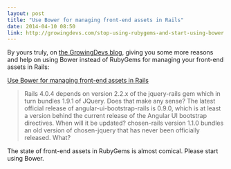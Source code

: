 ```yaml
---
layout: post
title: "Use Bower for managing front-end assets in Rails"
date: 2014-04-10 08:50
link: http://growingdevs.com/stop-using-rubygems-and-start-using-bower.html
---
```


By yours truly, on [the GrowingDevs blog][growingdevs], giving you some more reasons and help on using Bower instead of RubyGems
for managing your front-end assets in Rails:

[Use Bower for managing front-end assets in Rails][post]

> Rails 4.0.4 depends on version 2.2.x of the jquery-rails gem which in turn bundles 1.9.1 of JQuery. Does that make any sense? The latest official release of angular-ui-bootstrap-rails is 0.9.0, which is at least a version behind the current release of the Angular UI bootstrap directives. When will it be updated? chosen-rails version 1.1.0 bundles an old version of chosen-jquery that has never been officially released. What?

The state of front-end assets in RubyGems is almost comical.  Please start using Bower.

[growingdevs]: http://growingdevs.com/
[post]: http://growingdevs.com/stop-using-rubygems-and-start-using-bower.html
